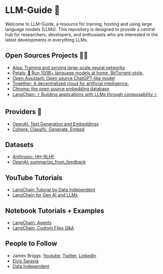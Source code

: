 # LLM-Guide 🚀

Welcome to LLM-Guide, a resource for training, hosting and using large language models (LLMs). This repository is designed to provide a central hub for researchers, developers, and enthusiasts who are interested in the latest developments in everything LLMs.

## Open Sources Projects 👩‍💻
  - [Alpa: Training and serving large-scale neural networks](https://github.com/alpa-projects/alpa)
  - [Petals: 🌸 Run 100B+ language models at home, BitTorrent-style.](https://github.com/bigscience-workshop/petals)
  - [Open Assistant: Open source ChatGPT-like model](https://open-assistant.io)
  - [Together: A decentralized cloud for artificial intelligence.](https://www.together.xyz/)
  - [Chroma: the open source embedding database](https://github.com/chroma-core/chroma)
  - [LangChain: ⚡ Building applications with LLMs through composability ⚡️](https://github.com/hwchase17/langchain)

## Providers 💾
- [OpenAI: Text Generation and Embeddings](https://openai.com/)
- [Cohere: Classify, Generate, Embed](https://cohere.ai/)

## Datasets
- [Anthropic: HH-RLHF](https://huggingface.co/datasets/Anthropic/hh-rlhf)
- [OpenAI: summarize_from_feedback](https://huggingface.co/datasets/openai/summarize_from_feedback)

## YouTube Tutorials
- [LangChain Tutorial by Data Independent](https://youtube.com/playlist?list=PLqZXAkvF1bPNQER9mLmDbntNfSpzdDIU5)
- [LangChain for Gen AI and LLMs](https://youtube.com/playlist?list=PLIUOU7oqGTLieV9uTIFMm6_4PXg-hlN6F)

## Notebook Tutorials + Examples
- [LangChain: Agents](https://github.com/gkamradt/langchain-tutorials/blob/main/agents/Agents.ipynb)
- [LangChain: Custom Files Q&A](https://github.com/gkamradt/langchain-tutorials/blob/main/data_generation/Custom%20Files%20Question%20%26%20Answer.ipynb)

## People to Follow
- James Briggs: [Youtube](https://www.youtube.com/@jamesbriggs), [Twitter](https://twitter.com/jamescalam), [LinkedIn](https://www.linkedin.com/in/jamescalam/)
- [Elvis Saravia](https://www.youtube.com/@elvissaravia)
- [Data Independent](https://www.youtube.com/@DataIndependent)

